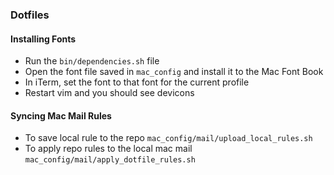 ### Dotfiles

#### Installing Fonts
* Run the `bin/dependencies.sh` file
* Open the font file saved in `mac_config` and install it to the Mac Font Book
* In iTerm, set the font to that font for the current profile
* Restart vim and you should see devicons

#### Syncing Mac Mail Rules
* To save local rule to the repo `mac_config/mail/upload_local_rules.sh`
* To apply repo rules to the local mac mail `mac_config/mail/apply_dotfile_rules.sh`
